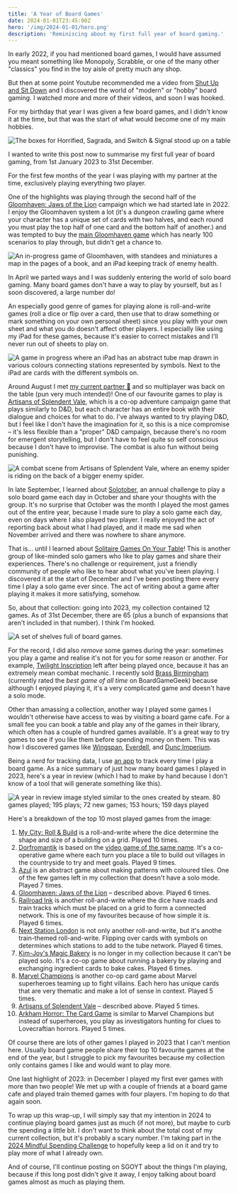 ```yaml
---
title: 'A Year of Board Games'
date: 2024-01-01T23:45:00Z
hero: '/img/2024-01-01/hero.png'
description: 'Reminiscing about my first full year of board gaming.'
---
```


In early 2022, if you had mentioned board games, I would have assumed you meant
something like Monopoly, Scrabble, or one of the many other "classics" you find
in the toy aisle of pretty much any shop.

But then at some point Youtube recommended me a video from
[Shut Up and Sit Down](https://www.youtube.com/@shutupandsitdown) and I
discovered the world of "modern" or "hobby" board gaming. I watched more and
more of their videos, and soon I was hooked.

For my birthday that year I was given a few board games, and I didn't know it at
the time, but that was the start of what would become one of my main hobbies.

![The boxes for Horrified, Sagrada, and Switch & Signal stood up on a table](/img/2024-01-01/first-collection.jpeg)

I wanted to write this post now to summarise my first full year of board gaming,
from 1st January 2023 to 31st December.

For the first few months of the year I was playing with my partner at the time,
exclusively playing everything two player.

One of the highlights was playing through the second half of the
[Gloomhaven: Jaws of the Lion](https://boardgamegeek.com/boardgame/291457/gloomhaven-jaws-lion)
campaign which we had started late in 2022. I enjoy the Gloomhaven system a lot
(it's a dungeon crawling game where your character has a unique set of cards
with two halves, and each round you must play the top half of one card and the
bottom half of another.) and was tempted to buy the
[main Gloomhaven game](https://boardgamegeek.com/boardgame/174430/gloomhaven)
which has nearly 100 scenarios to play through, but didn't get a chance to.

![An in-progress game of Gloomhaven, with standees and miniatures a map in the pages of a book, and an iPad keeping track of enemy health.](/img/2024-01-01/gloomhaven.jpeg)

In April we parted ways and I was suddenly entering the world of solo board
gaming. Many board games don't have a way to play by yourself, but as I soon
discovered, a large number do!

An especially good genre of games for playing alone is roll-and-write games
(roll a dice or flip over a card, then use that to draw something or mark
something on your own personal sheet) since you play with your own sheet and
what you do doesn't affect other players. I especially like using my iPad for
these games, because it's easier to correct mistakes and I'll never run out of
sheets to play on.

![A game in progress where an iPad has an abstract tube map drawn in various colours connecting stations represented by symbols. Next to the iPad are cards with the different symbols on.](/img/2024-01-01/roll-and-write.jpeg)

Around August I met [my current partner 🦊](https://theresnotime.co.uk) and so
multiplayer was back on the table (pun very much intended)! One of our favourite
games to play is
[Artisans of Splendent Vale](https://boardgamegeek.com/boardgame/342062/artisans-splendent-vale),
which is a co-op adventure campaign game that plays similarly to D&D, but each
character has an entire book with their dialogue and choices for what to do.
I've always wanted to try playing D&D, but I feel like I don't have the
imagination for it, so this is a nice compromise – it's less flexible than a
"proper" D&D campaign, because there's no room for emergent storytelling, but I
don't have to feel quite so self conscious because I don't have to improvise.
The combat is also fun without being punishing.

![A combat scene from Artisans of Splendent Vale, where an enemy spider is riding on the back of a bigger enemy spider.](/img/2024-01-01/artisans.jpeg)

In late September, I learned about
[Solotober](https://boardgamegeek.com/geeklist/321894/solotober-2023), an annual
challenge to play a solo board game each day in October and share your thoughts
with the group. It's no surprise that October was the month I played the most
games out of the entire year, because I made sure to play a solo game each day,
even on days where I also played two player. I really enjoyed the act of
reporting back about what I had played, and it made me sad when November arrived
and there was nowhere to share anymore.

That is... until I learned about
[Solitaire Games On Your Table](https://boardgamegeek.com/geeklist/325803/solitaire-games-your-table-december-2023)!
This is another group of like-minded solo gamers who like to play games and
share their experiences. There's no challenge or requirement, just a friendly
community of people who like to hear about what you've been playing. I
discovered it at the start of December and I've been posting there every time I
play a solo game ever since. The act of writing about a game after playing it
makes it more satisfying, somehow.

So, about that collection: going into 2023, my collection contained 12 games. As
of 31st December, there are 65 (plus a bunch of expansions that aren't included
in that number). I think I'm hooked.

![A set of shelves full of board games.](/img/2024-01-01/kallax.jpeg)

For the record, I did also _remove_ some games during the year: sometimes you
play a game and realise it's not for you for some reason or another. For
example,
[Twilight Inscription](https://boardgamegeek.com/boardgame/361545/twilight-inscription)
left after being played once, because it has an extremely mean combat mechanic.
I recently sold
[Brass Birmingham](https://boardgamegeek.com/boardgame/224517/brass-birmingham)
(currently rated the _best game of all time_ on BoardGameGeek) because although
I enjoyed playing it, it's a very complicated game and doesn't have a solo mode.

Other than amassing a collection, another way I played some games I wouldn't
otherwise have access to was by visiting a board game cafe. For a small fee you
can book a table and play any of the games in their library, which often has a
couple of hundred games available. It's a great way to try games to see if you
like them before spending money on them. This was how I discovered games like
[Wingspan](https://boardgamegeek.com/boardgame/266192/wingspan),
[Everdell](https://boardgamegeek.com/boardgame/199792/everdell), and
[Dunc Imperium](https://boardgamegeek.com/boardgame/316554/dune-imperium).

Being a nerd for tracking data, I use [an app](https://www.bgstatsapp.com) to
track every time I play a board game. As a nice summary of just how many board
games I played in 2023, here's a year in review (which I had to make by hand
because I don't know of a tool that will generate something like this).

![A year in review image styled similar to the ones created by steam. 80 games played; 195 plays; 72 new games; 153 hours; 159 days played](/img/2024-01-01/year-in-review.jpg)

Here's a breakdown of the top 10 most played games from the image:

1. [My City: Roll & Build](https://boardgamegeek.com/boardgame/351476/my-city-roll-build)
   is a roll-and-write where the dice determine the shape and size of a building
   on a grid. Played 10 times.
2. [Dorfromantik](https://boardgamegeek.com/boardgame/370591/dorfromantik-board-game)
   is based on the
   [video game of the same name](https://store.steampowered.com/app/1455840/Dorfromantik/).
   It's a co-operative game where each turn you place a tile to build out
   villages in the countryside to try and meet goals. Played 9 times.
3. [Azul](https://boardgamegeek.com/boardgame/230802/azul) is an abstract game
   about making patterns with coloured tiles. One of the few games left in my
   collection that doesn't have a solo mode. Played 7 times.
4. [Gloomhaven: Jaws of the Lion](https://boardgamegeek.com/boardgame/291457/gloomhaven-jaws-lion)
   – described above. Played 6 times.
5. [Railroad Ink](https://boardgamegeek.com/boardgame/245654/railroad-ink-deep-blue-edition)
   is another roll-and-write where the dice have roads and train tracks which
   must be placed on a grid to form a connected network. This is one of my
   favourites because of how simple it is. Played 6 times.
6. [Next Station London](https://boardgamegeek.com/boardgame/353545/next-station-london)
   is not only another roll-and-write, but it's anothe train-themed
   roll-and-write. Flipping over cards with symbols on determines which stations
   to add to the tube network. Played 6 times.
7. [Kim-Joy's Magic Bakery](https://boardgamegeek.com/boardgame/341779/kim-joys-magic-bakery)
   is no longer in my collection because it can't be played solo. It's a co-op
   game about running a bakery by playing and exchanging ingredient cards to
   bake cakes. Played 6 times.
8. [Marvel Champions](https://boardgamegeek.com/boardgame/285774/marvel-champions-card-game)
   is another co-op card game about Marvel superheroes teaming up to fight
   villains. Each hero has unique cards that are very thematic and make a lot of
   sense in context. Played 5 times.
9. [Artisans of Splendent Vale](https://boardgamegeek.com/boardgame/342062/artisans-splendent-vale)
   – described above. Played 5 times.
10. [Arkham Horror: The Card Game](https://boardgamegeek.com/boardgame/205637/arkham-horror-card-game)
    is similar to Marvel Champions but instead of superheroes, you play as
    investigators hunting for clues to Lovecraftian horrors. Played 5 times.

Of course there are lots of other games I played in 2023 that I can't mention
here. Usually board game people share their top 10 favourite games at the end of
the year, but I struggle to pick my favourites because my collection only
contains games I like and would want to play more.

One last highlight of 2023: in December I played my first ever games with more
than two people! We met up with a couple of friends at a board game cafe and
played train themed games with four players. I'm hoping to do that again soon.

To wrap up this wrap-up, I will simply say that my intention in 2024 to continue
playing board games just as much (if not more), but maybe to curb the spending a
little bit. I don't want to think about the total cost of my current collection,
but it's probably a scary number. I'm taking part in the
[2024 Mindful Spending Challenge](https://boardgamegeek.com/geeklist/326062/2024-mindful-spending-challenge)
to hopefully keep a lid on it and try to play more of what I already own.

And of course, I'll continue posting on SGOYT about the things I'm playing,
because if this long post didn't give it away, I enjoy talking about board games
almost as much as playing them.
